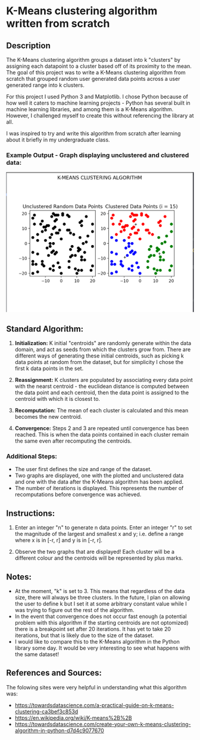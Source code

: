 # K-Means clustering algorithm written from scratch

## Description

The K-Means clustering algorithm groups a dataset into k "clusters" by assigning each datapoint to a cluster based off of its proximity to the mean. The goal of this project was to write a K-Means clustering algorithm from scratch that grouped random user generated data points across a user generated range into k clusters.

For this project I used Python 3 and Matplotlib. I chose Python because of how well it caters to machine learning projects - Python has several built in machine learning libraries, and among them is a K-Means algorithm. However, I challenged myself to create this without referencing the library at all.

I was inspired to try and write this algorithm from scratch after learning about it briefly in my undergraduate class.

### Example Output - Graph displaying unclustered and clustered data:

![figure generated with matplotlib representing output](Screenshot_2023-02-15_19-59-34.png?raw=true)

## Standard Algorithm:

1. **Initialization:** K initial "centroids" are randomly generate within the data domain, and act as seeds from which the clusters grow from. There are different ways of generating these initial centroids, such as picking k data points at random from the dataset, but for simplicity I chose the first k data points in the set.

2. **Reassignment:** K clusters are populated by associating every data point with the nearst centroid - the euclidean distance is computed between the data point and each centroid, then the data point is assigned to the centroid with which it is closest to.

3. **Recomputation:** The mean of each cluster is calculated and this mean becomes the new centroid.

4. **Convergence:** Steps 2 and 3 are repeated until convergence has been reached. This is when the data points contained in each cluster remain the same even after recomputing the centroids.

### Additional Steps:

- The user first defines the size and range of the dataset.
- Two graphs are displayed, one with the plotted and unclustered data and one with the data after the K-Means algorithm has been applied.
- The number of iterations is displayed. This represents the number of recomputations before convergence was achieved.

## Instructions:

1. Enter an integer "n" to generate n data points. Enter an integer "r" to set the magnitude of the largest and smallest x and y; i.e. define a range where x is in [-r, r] and y is in [-r, r].

2. Observe the two graphs that are displayed! Each cluster will be a different colour and the centroids will be represented by plus marks.

## Notes:

- At the moment, "k" is set to 3. This means that regardless of the data size, there will always be three clusters. In the future, I plan on allowing the user to define k but I set it at some arbitrary constant value while I was trying to figure out the rest of the algorithm.
- In the event that convergence does not occur fast enough (a potential problem with this algorithm if the starting centroids are not optomized) there is a breakpoint set after 20 iterations. It has yet to take 20 iterations, but that is likely due to the size of the dataset.
- I would like to compare this to the K-Means algorithm in the Python library some day. It would be very interesting to see what happens with the same dataset!

## References and Sources:

The folowing sites were very helpful in understanding what this algorithm was:

- https://towardsdatascience.com/a-practical-guide-on-k-means-clustering-ca3bef3c853d 
- https://en.wikipedia.org/wiki/K-means%2B%2B
- https://towardsdatascience.com/create-your-own-k-means-clustering-algorithm-in-python-d7d4c9077670
